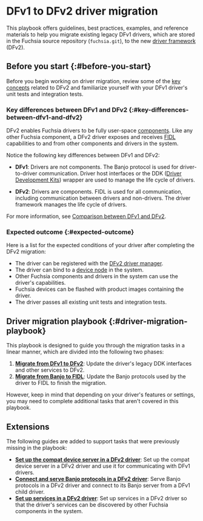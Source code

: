 # DFv1 to DFv2 driver migration

This playbook offers guidelines, best practices, examples, and reference
materials to help you migrate existing legacy DFv1 drivers, which are
stored in the Fuchsia source repository (`fuchsia.git`), to the new
[driver framework][driver-framework] (DFv2).

## Before you start {:#before-you-start}

Before you begin working on driver migration, review some of the
[key concepts][dfv2-concepts] related to DFv2 and familiarize yourself
with your DFv1 driver's unit tests and integration tests.

### Key differences between DFv1 and DFv2 {:#key-differences-between-dfv1-and-dfv2}

DFv2 enables Fuchsia drivers to be fully user-space
[components][components]. Like any other Fuchsia component, a DFv2 driver
exposes and receives [FIDL][fidl] capabilities to and from other components
and drivers in the system.

Notice the following key differences between DFv1 and DFv2:

- **DFv1**: Drivers are not components. The Banjo protocol is
  used for driver-to-driver communication. Driver host interfaces or the
  DDK ([Driver Development Kits][ddk]) wrapper are used to manage the life
  cycle of drivers.

- **DFv2**: Drivers are components. FIDL is used for all communication,
  including communication between drivers and non-drivers. The driver
  framework manages the life cycle of drivers.

For more information, see [Comparison between DFv1 and DFv2][dfv1-vs-dfv2].

### Expected outcome {:#expected-outcome}

Here is a list for the expected conditions of your driver after completing
the DFv2 migration:

- The driver can be registered with the [DFv2 driver manager][driver-manager].
- The driver can bind to a [device node][driver-node] in the system.
- Other Fuchsia components and drivers in the system can use the driver's
  capabilities.
- Fuchsia devices can be flashed with product images containing the driver.
- The driver passes all existing unit tests and integration tests.

## Driver migration playbook {:#driver-migration-playbook}

This playbook is designed to guide you through the migration tasks
in a linear manner, which are divided into the following two phases:

1. [**Migrate from DFv1 to DFv2**][migrate-from-dfv1-to-dfv2]: Update
   the driver's legacy DDK interfaces and other services to DFv2.
2. [**Migrate from Banjo to FIDL**][migrate-from-banjo-to-fidl]: Update
   the Banjo protocols used by the driver to FIDL to finish the
   migration.

However, keep in mind that depending on your driver's features or
settings, you may need to complete additional tasks that aren't covered
in this playbook.

## Extensions

The following guides are added to support tasks that were previously
missing in the playbook:

- [**Set up the compat device server in a DFv2 driver**][set-up-compat-device-server]:
  Set up the compat device server in a DFv2 driver and use it
  for communicating with DFv1 drivers.
- [**Connect and serve Banjo protocols in a DFv2 driver**][serve-banjo-protocols]:
  Serve Banjo protocols in a DFv2 driver and connect to
  its Banjo server from a DFv1 child driver.
- [**Set up services in a DFv2 driver**][set-up-services]: Set up services
  in a DFv2 driver so that the driver's services can be discovered
  by other Fuchsia components in the system.

<!-- Reference links -->

[driver-framework]: /docs/concepts/drivers/driver_framework.md
[components]: /docs/concepts/components/v2/README.md
[fidl]: /docs/concepts/fidl/overview.md
[dfv1-vs-dfv2]: /docs/concepts/drivers/comparison_between_dfv1_and_dfv2.md
[driver-manager]: /docs/concepts/drivers/driver_framework.md#driver_manager
[driver-node]: /docs/concepts/drivers/drivers_and_nodes.md
[migrate-from-banjo-to-fidl]: /docs/development/drivers/migration/migrate-from-banjo-to-fidl/overview.md
[migrate-from-dfv1-to-dfv2]: /docs/development/drivers/migration/migrate-from-dfv1-to-dfv2/overview.md
[set-up-compat-device-server]: /docs/development/drivers/migration/set-up-compat-device-server.md
[serve-banjo-protocols]: /docs/development/drivers/migration/serve-banjo-protocols.md
[set-up-services]: /docs/concepts/drivers/driver_communication.md
[dfv2-concepts]: /docs/concepts/drivers/README.md
[ddk]: /docs/development/drivers/concepts/driver_development/using-ddktl.md
